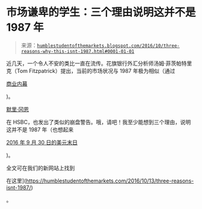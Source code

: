 <!--yml

分类：未分类

日期：2024-05-18 03:00:51

-->

# 市场谦卑的学生：三个理由说明这并不是 1987 年

> 来源：[`humblestudentofthemarkets.blogspot.com/2016/10/three-reasons-why-this-isnt-1987.html#0001-01-01`](https://humblestudentofthemarkets.blogspot.com/2016/10/three-reasons-why-this-isnt-1987.html#0001-01-01)

近几天，一个令人不安的类比一直在流传。花旗银行外汇分析师汤姆·菲茨帕特里克（Tom Fitzpatrick）提出，当前的市场状况与 1987 年极为相似（通过

[商业内幕](http://www.businessinsider.com/the-sp-500-looks-eerily-similar-to-right-before-the-1987-crash-2016-10)

)。

[默里·冈恩](http://www.businessinsider.com/hsbc-red-alert-get-ready-for-a-severe-fall-in-the-stock-market-2016-10)

在 HSBC，也发出了类似的崩盘警告。哦，请吧！我至少能想到三个理由，说明这并不是 1987 年（也想起来

[2016 年 9 月 30 日的美元末日](https://humblestudentofthemarkets.com/2016/09/29/the-usd-apocalypse/)

)。

全文可在我们的新网站上找到

在这里](https://humblestudentofthemarkets.com/2016/10/13/three-reasons-isnt-1987/)

。
